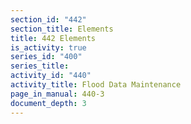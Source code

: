 ```yaml
---
section_id: "442"
section_title: Elements
title: 442 Elements
is_activity: true
series_id: "400"
series_title: 
activity_id: "440"
activity_title: Flood Data Maintenance
page_in_manual: 440-3
document_depth: 3
---
```

